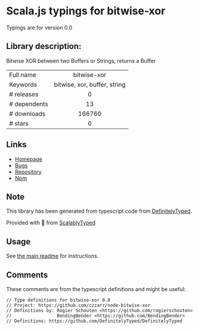 
# Scala.js typings for bitwise-xor

Typings are for version 0.0

## Library description:
Bitwise XOR between two Buffers or Strings, returns a Buffer

|                    |                 |
| ------------------ | :-------------: |
| Full name          | bitwise-xor |
| Keywords           | bitwise, xor, buffer, string |
| # releases         | 0 |
| # dependents       | 13 |
| # downloads        | 166760 |
| # stars            | 0 |

## Links
- [Homepage](https://github.com/czzarr/node-bitwise-xor)
- [Bugs](https://github.com/czzarr/node-bitwise-xor/issues)
- [Repository](https://github.com/czzarr/node-bitwise-xor)
- [Npm](https://www.npmjs.com/package/bitwise-xor)
    


## Note
This library has been generated from typescript code from [DefinitelyTyped](https://definitelytyped.org).

Provided with :purple_heart: from [ScalablyTyped](https://github.com/oyvindberg/ScalablyTyped)

## Usage
See [the main readme](../../readme.md) for instructions.

## Comments

These comments are from the typescript definitions and might be useful:
```
// Type definitions for bitwise-xor 0.0
// Project: https://github.com/czzarr/node-bitwise-xor
// Definitions by: Rogier Schouten <https://github.com/rogierschouten>
//                 BendingBender <https://github.com/BendingBender>
// Definitions: https://github.com/DefinitelyTyped/DefinitelyTyped

```

